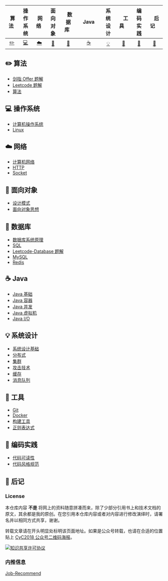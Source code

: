 <!--| Ⅰ | Ⅱ | Ⅲ | Ⅳ | Ⅴ | Ⅵ | Ⅶ | Ⅷ | Ⅸ | Ⅹ |
| :--------: | :---------: | :---------: | :---------: | :---------: | :---------:| :---------: | :-------: | :-------:| :------:|
| 算法[:pencil2:](#pencil2-算法) | 操作系统[:computer:](#computer-操作系统)|网络[:cloud:](#cloud-网络) | 面向对象[:art:](#art-面向对象) |数据库[:floppy_disk:](#floppy_disk-数据库)| Java [:coffee:](#coffee-java)| 系统设计[:bulb:](#bulb-系统设计)| 工具[:wrench:](#wrench-工具)| 编码实践[:watermelon:](#watermelon-编码实践)| 后记[:memo:](#memo-后记) | -->

| &nbsp;算法&nbsp; | 操作系统 | &nbsp;网络&nbsp; | 面向对象 | &nbsp;&nbsp;数据库&nbsp;&nbsp; | &nbsp;&nbsp;&nbsp;Java&nbsp;&nbsp;&nbsp; | 系统设计 | &nbsp;&nbsp;&nbsp;工具&nbsp;&nbsp;&nbsp; | 编码实践 | &nbsp;&nbsp;&nbsp;后记&nbsp;&nbsp;&nbsp; |
| :--------: | :---------: | :---------: | :---------: | :---------: | :---------:| :---------: | :-------: | :-------:| :------:|
| [:pencil2:](#pencil2-算法) | [:computer:](#computer-操作系统)|[:cloud:](#cloud-网络) | [:art:](#art-面向对象) |[:floppy_disk:](#floppy_disk-数据库)|  [:coffee:](#coffee-java)| [:bulb:](#bulb-系统设计)| [:wrench:](#wrench-工具)| [:watermelon:](#watermelon-编码实践)| [:memo:](#memo-后记) |


## :pencil2: 算法

- [剑指 Offer 题解](https://github.com/CyC2018/CS-Notes/blob/master/docs/notes/剑指%20Offer%20题解%20-%20目录.md)
- [Leetcode 题解](https://github.com/CyC2018/CS-Notes/blob/master/docs/notes/Leetcode%20题解%20-%20目录.md)
- [算法](https://github.com/CyC2018/CS-Notes/blob/master/docs/notes/算法%20-%20目录.md)

## :computer: 操作系统

- [计算机操作系统](https://github.com/esmusssein777/CS-Notes/blob/master/docs/notes/%E8%AE%A1%E7%AE%97%E6%9C%BA%E6%93%8D%E4%BD%9C%E7%B3%BB%E7%BB%9F.md)
- [Linux](https://github.com/esmusssein777/CS-Notes/blob/master/docs/notes/Linux.md)

## :cloud: 网络 

- [计算机网络](https://github.com/esmusssein777/CS-Notes/blob/master/docs/notes/%E8%AE%A1%E7%AE%97%E6%9C%BA%E7%BD%91%E7%BB%9C.md)
- [HTTP](https://github.com/esmusssein777/CS-Notes/blob/master/docs/notes/HTTP.md)
- [Socket](https://github.com/esmusssein777/CS-Notes/blob/master/docs/notes/Socket.md)

## :art: 面向对象

- [设计模式](https://github.com/esmusssein777/CS-Notes/blob/master/docs/notes/%E8%AE%BE%E8%AE%A1%E6%A8%A1%E5%BC%8F.md)
- [面向对象思想](https://github.com/esmusssein777/CS-Notes/blob/master/docs/notes/%E9%9D%A2%E5%90%91%E5%AF%B9%E8%B1%A1%E6%80%9D%E6%83%B3.md)

## :floppy_disk: 数据库 

- [数据库系统原理](https://github.com/esmusssein777/CS-Notes/blob/master/docs/notes/%E6%95%B0%E6%8D%AE%E5%BA%93%E7%B3%BB%E7%BB%9F%E5%8E%9F%E7%90%86.md)
- [SQL](https://github.com/esmusssein777/CS-Notes/blob/master/docs/notes/SQL.md)
- [Leetcode-Database 题解](https://github.com/esmusssein777/CS-Notes/blob/master/docs/notes/Leetcode-Database%20%E9%A2%98%E8%A7%A3.md)
- [MySQL](https://github.com/esmusssein777/CS-Notes/blob/master/docs/notes/MySQL.md)
- [Redis](https://github.com/esmusssein777/CS-Notes/blob/master/docs/notes/Redis.md)

## :coffee: Java

- [Java 基础](https://github.com/esmusssein777/CS-Notes/blob/master/docs/notes/Java%20基础.md)
- [Java 容器](https://github.com/esmusssein777/CS-Notes/blob/master/docs/notes/Java%20容器.md)
- [Java 并发](https://github.com/esmusssein777/CS-Notes/blob/master/docs/notes/Java%20并发.md)
- [Java 虚拟机](https://github.com/esmusssein777/CS-Notes/blob/master/docs/notes/Java%20虚拟机.md)
- [Java I/O](https://github.com/esmusssein777/CS-Notes/blob/master/docs/notes/Java%20IO.md)

## :bulb: 系统设计 

- [系统设计基础](https://github.com/esmusssein777/CS-Notes/blob/master/docs/notes/系统设计基础.md)
- [分布式](https://github.com/esmusssein777/CS-Notes/blob/master/docs/notes/分布式.md)
- [集群](https://github.com/esmusssein777/CS-Notes/blob/master/docs/notes/集群.md)
- [攻击技术](https://github.com/esmusssein777/CS-Notes/blob/master/docs/notes/攻击技术.md)
- [缓存](https://github.com/esmusssein777/CS-Notes/blob/master/docs/notes/缓存.md)
- [消息队列](https://github.com/esmusssein777/CS-Notes/blob/master/docs/notes/消息队列.md)

## :wrench: 工具 

- [Git](https://github.com/esmusssein777/CS-Notes/blob/master/docs/notes/Git.md)
- [Docker](https://github.com/esmusssein777/CS-Notes/blob/master/docs/notes/Docker.md)
- [构建工具](https://github.com/esmusssein777/CS-Notes/blob/master/docs/notes/构建工具.md)
- [正则表达式](https://github.com/esmusssein777/CS-Notes/blob/master/docs/notes/正则表达式.md)

## :watermelon: 编码实践 

- [代码可读性](https://github.com/esmusssein777/CS-Notes/blob/master/docs/notes/代码可读性.md)
- [代码风格规范](https://github.com/esmusssein777/CS-Notes/blob/master/docs/notes/代码风格规范.md)

## :memo: 后记 

### License

本仓库内容 **不是** 将网上的资料随意拼凑而来，除了少部分引用书上和技术文档的原文，其余都是我的原创。在您引用本仓库内容或者对内容进行修改演绎时，请署名并以相同方式共享，谢谢。

转载文章请在开头明显处标明该页面地址。如果是公众号转载，也请在合适的位置贴上 [CyC2018 公众号二维码海报](https://github.com/CyC2018/CS-Notes/blob/master/assets/%E5%85%AC%E4%BC%97%E5%8F%B7%20%E6%B5%B7%E6%8A%A5.png)。

<a rel="license" href="http://creativecommons.org/licenses/by-nc-sa/4.0/"><img alt="知识共享许可协议" style="border-width:0" src="https://i.creativecommons.org/l/by-nc-sa/4.0/88x31.png" /></a>

### 内推信息

[Job-Recommend](https://github.com/CyC2018/Job-Recommend)



